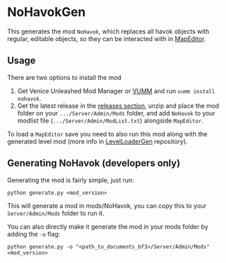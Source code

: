 # NoHavokGen
This generates the mod `NoHavok`, which replaces all havok objects with regular, editable objects, so they can be interacted with in [MapEditor](https://github.com/BF3RM/MapEditor).

## Usage
There are two options to install the mod

1. Get Venice Unleashed Mod Manager or [VUMM](https://github.com/BF3RM/vumm-cli) and run `vumm install nohavok`.
2. Get the latest release in the [releases section](https://github.com/BF3RM/NoHavokGen/releases/latest), unzip and place the mod folder on your `.../Server/Admin/Mods` folder, and add `NoHavok` to your modlist file (`.../Server/Admin/ModList.txt`) alongside `MapEditor`. 

To load a `MapEditor` save you need to also run this mod along with the generated level mod (more info in [LevelLoaderGen](https://github.com/BF3RM/LevelLoaderGen) repository).

## Generating NoHavok (developers only)
Generating the mod is fairly simple, just run:

`python generate.py <mod_version>`

This will generate a mod in mods/NoHavok, you can copy this to your `Server/Admin/Mods` folder to run it.

You can also directly make it generate the mod in your mods folder by adding the `-o` flag:

`python generate.py -o "<path_to_documents_bf3>/Server/Admin/Mods" <mod_version>`
